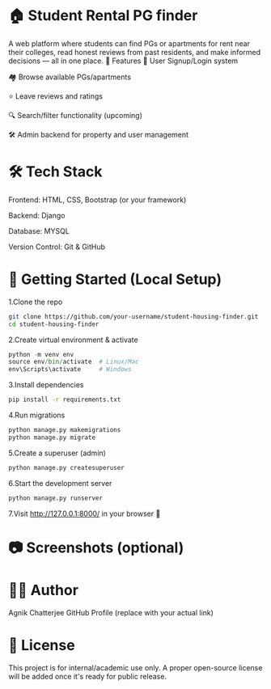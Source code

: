 # 🏠 Student Rental PG finder
A web platform where students can find PGs or apartments for rent near their colleges, read honest reviews from past residents, and make informed decisions — all in one place.
📌 Features
🔐 User Signup/Login system

🏘️ Browse available PGs/apartments

⭐ Leave reviews and ratings

🔍 Search/filter functionality (upcoming)

🛠️ Admin backend for property and user management
# 🛠 Tech Stack
Frontend: HTML, CSS, Bootstrap (or your framework)

Backend: Django

Database: MYSQL

Version Control: Git & GitHub

# 🚀 Getting Started (Local Setup)
1.Clone the repo
```bash
git clone https://github.com/your-username/student-housing-finder.git
cd student-housing-finder
```

2.Create virtual environment & activate
```python
python -m venv env
source env/bin/activate  # Linux/Mac
env\Scripts\activate     # Windows
```

3.Install dependencies
```bash
pip install -r requirements.txt
```

4.Run migrations
```bash
python manage.py makemigrations
python manage.py migrate
```

5.Create a superuser (admin)
```bash
python manage.py createsuperuser
```

6.Start the development server
```bash
python manage.py runserver
```

7.Visit http://127.0.0.1:8000/ in your browser 🚀

# 📷 Screenshots (optional)


# 🙋‍♂️ Author
Agnik Chatterjee
GitHub Profile (replace with your actual link)

# 📄 License
This project is for internal/academic use only. A proper open-source license will be added once it's ready for public release.
